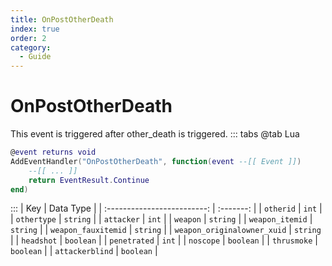 ```yaml
---
title: OnPostOtherDeath
index: true
order: 2
category:
  - Guide
---
```


# OnPostOtherDeath
This event is triggered after other_death is triggered.
::: tabs
@tab Lua
```lua
@event returns void
AddEventHandler("OnPostOtherDeath", function(event --[[ Event ]])
    --[[ ... ]]
    return EventResult.Continue
end)
```

:::
|             Key             | Data Type |
| :-------------------------: | :-------: |
|          `otherid`          |   `int`   |
|         `othertype`         |  `string` |
|          `attacker`         |   `int`   |
|           `weapon`          |  `string` |
|       `weapon_itemid`       |  `string` |
|     `weapon_fauxitemid`     |  `string` |
| `weapon_originalowner_xuid` |  `string` |
|          `headshot`         | `boolean` |
|         `penetrated`        |   `int`   |
|          `noscope`          | `boolean` |
|         `thrusmoke`         | `boolean` |
|       `attackerblind`       | `boolean` |